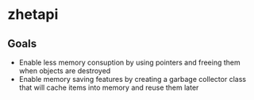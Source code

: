 # zhetapi

## Goals ##

 - Enable less memory consuption by using pointers and freeing them when objects are destroyed
 - Enable memory saving features by creating a garbage collector class that will cache items into memory and reuse them later
